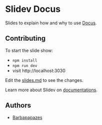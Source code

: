 # Slidev Docus

Slides to explain how and why to use [Docus](https://docus.dev/).

## Contributing

To start the slide show:

- `npm install`
- `npm run dev`
- visit http://localhost:3030

Edit the [slides.md](./slides.md) to see the changes.

Learn more about Slidev on [documentations](https://sli.dev/).

## Authors

- [Barbapapazes](https://github.com/barbapapazes)
